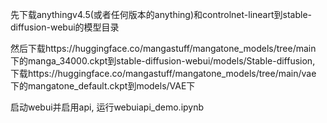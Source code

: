 先下载anythingv4.5(或者任何版本的anything)和controlnet-lineart到stable-diffusion-webui的模型目录  

然后下载https://huggingface.co/mangastuff/mangatone_models/tree/main 下的manga_34000.ckpt到stable-diffusion-webui/models/Stable-diffusion, 下载https://huggingface.co/mangastuff/mangatone_models/tree/main/vae 下的mangatone_default.ckpt到models/VAE下  

启动webui并启用api, 运行webuiapi_demo.ipynb